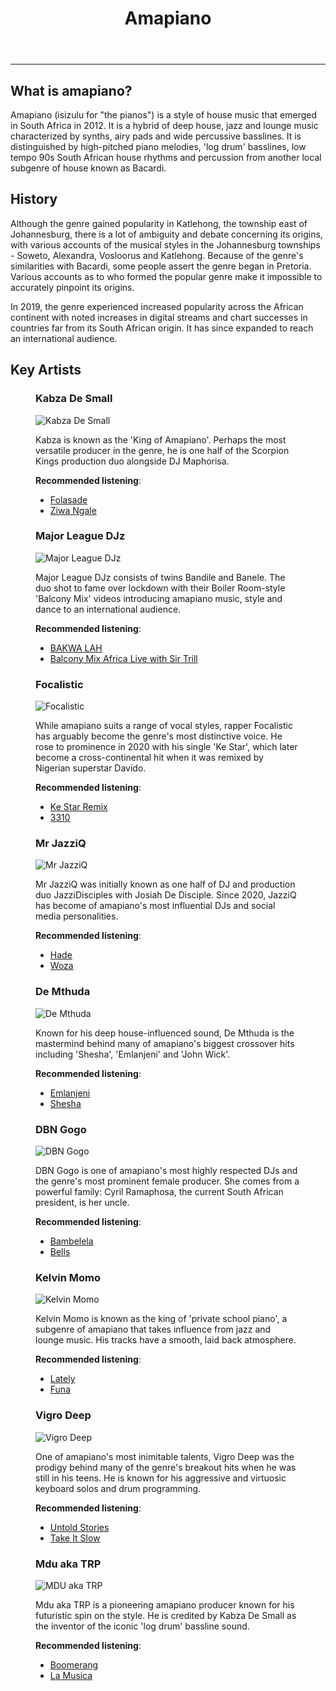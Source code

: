 <!DOCTYPE html>
<html lang="en">
<head>
<meta charset="UTF-8">
<meta name="viewport" content="width=device-width, initial-scale=1.0">
<link rel="stylesheet" href="styles.css">
<title>Amapiano</title>
</head>
<body>
<div class="mainbody">
    <header class="header">
        <h1>Amapiano</h1>
    </header>
    <hr>
    <div class="maintext" class="whatisamapiano?">
        <h2>What is amapiano?</h2>
        <p>Amapiano (isizulu for "the pianos") is a style of house music that emerged in South Africa in 2012. It is a hybrid of deep house, jazz and lounge music characterized by synths, airy pads and wide percussive basslines. It is distinguished by high-pitched piano melodies, 'log drum' basslines, low tempo 90s South African house rhythms and percussion from another local subgenre of house known as Bacardi.</p>
    </div>
    <div class="maintext" class="history">
        <h2>History</h2>
        <p>Although the genre gained popularity in Katlehong, the township east of Johannesburg, there is a lot of ambiguity and debate concerning its origins, with various accounts of the musical styles in the Johannesburg townships - Soweto, Alexandra, Vosloorus and Katlehong. Because of the genre's similarities with Bacardi, some people assert the genre began in Pretoria. Various accounts as to who formed the popular genre make it impossible to accurately pinpoint its origins.</p>
        <p>In 2019, the genre experienced increased popularity across the African continent with noted increases in digital streams and chart successes in countries far from its South African origin. It has since expanded to reach an international audience.</p>
    </div>
    <div class="maintext" class="keyartists">
        <h2>Key Artists</h2>
    </div>
        <div class="gallery">
            <figure>
                <h3>Kabza De Small</h3>
                <img
                  src="kabzadesmall.jpg"
                  alt="Kabza De Small" />
                <figcaption>
                  <p>Kabza is known as the 'King of Amapiano'. Perhaps the most versatile producer in the genre, he is one half of the Scorpion Kings production duo alongside DJ Maphorisa.</p>
                  <p><b>Recommended listening</b>:</p> 
                  <ul>
                    <li><a href="https://youtu.be/cFu_4bhsqkY" target=“_blank”>Folasade</a></li>
                    <li><a href="https://youtu.be/4MplCQIVI68" target=“_blank”>Ziwa Ngale</a></li>
                  </ul>
                </figcaption>
              </figure>
              <figure>
                <h3>Major League DJz</h3>
                <img
                  src="majorleague.jpg"
                  alt="Major League DJz" />
                <figcaption>
                  <p>Major League DJz consists of twins Bandile and Banele. The duo shot to fame over lockdown with their Boiler Room-style 'Balcony Mix' videos introducing amapiano music, style and dance to an international audience.</p>
                  <p><b>Recommended listening</b>:</p> 
                  <ul>
                    <li><a href="https://youtu.be/aq6zkFOHEiw" target=“_blank”>BAKWA LAH</a></li>
                    <li><a href="https://youtu.be/nWy_JCbEvhs" target=“_blank”>Balcony Mix Africa Live with Sir Trill</a></li>
                </figcaption>
              </figure>
              <figure>
                <h3>Focalistic</h3>
                <img
                  src="focalistic.jpg"
                  alt="Focalistic" />
                <figcaption>
                  <p>While amapiano suits a range of vocal styles, rapper Focalistic has arguably become the genre's most distinctive voice. He rose to prominence in 2020 with his single 'Ke Star', which later become a cross-continental hit when it was remixed by Nigerian superstar Davido.</p>
                  <p><b>Recommended listening</b>:</p> 
                  <ul>
                    <li><a href="https://youtu.be/oQKKCXXRcKE" target=“_blank”>Ke Star Remix</a></li>
                    <li><a href="https://youtu.be/xpB95DpQniM" target=“_blank”>3310</a></li>
                </figcaption>
              </figure>
              <figure>
                <h3>Mr JazziQ</h3>
                <img
                  src="mrjazziq.jpg"
                  alt="Mr JazziQ" />
                <figcaption>
                  <p>Mr JazziQ was initially known as one half of DJ and production duo JazziDisciples with Josiah De Disciple. Since 2020, JazziQ has become of amapiano's most influential DJs and social media personalities.</p>
                  <p><b>Recommended listening</b>:</p> 
                  <ul>
                    <li><a href="https://youtu.be/GCfV0JCEgaA" target=“_blank”>Hade</a></li>
                    <li><a href="https://youtu.be/7CCKGbuzrUM" target=“_blank”>Woza</a></li>
                </figcaption>
              </figure>
              <figure>
                <h3>De Mthuda</h3>
                <img
                  src="demthuda.jpg"
                  alt="De Mthuda" />
                <figcaption>
                  <p>Known for his deep house-influenced sound, De Mthuda is the mastermind behind many of amapiano's biggest crossover hits including 'Shesha', 'Emlanjeni' and 'John Wick'.</p>
                  <p><b>Recommended listening</b>:</p> 
                  <ul>
                    <li><a href="https://youtu.be/USTKKifhbLA" target=“_blank”>Emlanjeni</a></li>
                    <li><a href="https://youtu.be/-vyadK00eKc" target=“_blank”>Shesha</a></li>
                </figcaption>
              </figure>
              <figure>
                <h3>DBN Gogo</h3>
                <img
                  src="dbngogo.jpg"
                  alt="DBN Gogo" />
                <figcaption>
                  <p>DBN Gogo is one of amapiano's most highly respected DJs and the genre's most prominent female producer. She comes from a powerful family: Cyril Ramaphosa, the current South African president, is her uncle.</p>
                  <p><b>Recommended listening</b>:</p> 
                  <ul>
                    <li><a href="https://youtu.be/Sjf229fRcgI" target=“_blank”>Bambelela</a></li>
                    <li><a href="https://youtu.be/wObOpNbr_WY" target=“_blank”>Bells</a></li>
                </figcaption>
              </figure>
              <figure>
                <h3>Kelvin Momo</h3>
                <img
                  src="kelvinmomo.jpg"
                  alt="Kelvin Momo" />
                <figcaption>
                  <p>Kelvin Momo is known as the king of 'private school piano', a subgenre of amapiano that takes influence from jazz and lounge music. His tracks have a smooth, laid back atmosphere.</p>
                  <p><b>Recommended listening</b>:</p> 
                  <ul>
                    <li><a href="https://youtu.be/x892Gx7SkXU" target=“_blank”>Lately</a></li>
                    <li><a href="https://youtu.be/TMTZhgdmzaM" target=“_blank”>Funa</a></li>
                </figcaption>
              </figure>
              <figure>
                <h3>Vigro Deep</h3>
                <img
                  src="vigrodeep.jpg"
                  alt="Vigro Deep" />
                <figcaption>
                  <p>One of amapiano's most inimitable talents, Vigro Deep was the prodigy behind many of the genre's breakout hits when he was still in his teens. He is known for his aggressive and virtuosic keyboard solos and drum programming.</p>
                  <p><b>Recommended listening</b>:</p> 
                  <ul>
                    <li><a href="https://youtu.be/Yn-l8JGtRAU" target=“_blank”>Untold Stories</a></li>
                    <li><a href="https://youtu.be/RUYpxUG8OuQ" target=“_blank”>Take It Slow</a></li>
                </figcaption>
              </figure>
              <figure>
                <h3>Mdu aka TRP</h3>
                <img
                  src="mduakatrp.jpg"
                  alt="MDU aka TRP" />
                <figcaption>
                  <p>Mdu aka TRP is a pioneering amapiano producer known for his futuristic spin on the style. He is credited by Kabza De Small as the inventor of the iconic 'log drum' bassline sound.</p>
                  <p><b>Recommended listening</b>:</p> 
                  <ul>
                    <li><a href="https://youtu.be/WE6z6mrW6U4" target=“_blank”>Boomerang</a></li>
                    <li><a href="https://youtu.be/7AKnZb85p9s" target=“_blank”>La Musica</a></li>
                </figcaption>
              </figure>
        </div>

</div>



</body>












</html>
